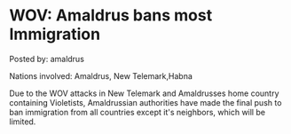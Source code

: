 # WOV: Amaldrus bans most Immigration 

Posted by: amaldrus

Nations involved: Amaldrus, New Telemark,Habna

Due to the WOV attacks in New Telemark and Amaldrusses home country containing Violetists, Amaldrussian authorities have made the final push to ban immigration from all countries except it's neighbors, which will be limited.